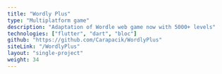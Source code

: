 ```yaml
---
title: "Wordly Plus"
type: "Multiplatform game"
description: "Adaptation of Wordle web game now with 5000+ levels"
technologies: ["flutter", "dart", "bloc"]
github: "https://github.com/Carapacik/WordlyPlus"
siteLink: "/WordlyPlus"
layout: "single-project"
weight: 34
---
```

